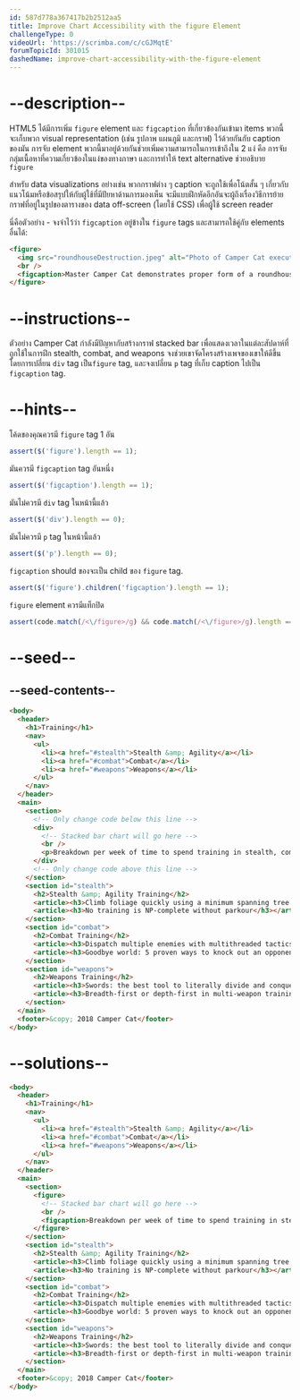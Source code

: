 ```yaml
---
id: 587d778a367417b2b2512aa5
title: Improve Chart Accessibility with the figure Element
challengeType: 0
videoUrl: 'https://scrimba.com/c/cGJMqtE'
forumTopicId: 301015
dashedName: improve-chart-accessibility-with-the-figure-element
---
```


# --description--

HTML5 ได้มีการเพิ่ม `figure` element และ `figcaption` ที่เกี่ยวข้องกันเข้ามา
items พวกนี้จะเก็บพวก visual representation (เช่น รูปภาพ แผนภูมิ และกราฟ) ไว้ด้วยกันกับ caption ของมัน
การจับ element พวกนี้มาอยู่ด้วยกันช่วยเพิ่มความสามารถในการเข้าถึงใน 2 แง่ คือ การจับกลุ่มเนื้อหาที่ความเกี่ยวข้องในแง่ของทางภาษา และการทำให้ text alternative ช่วยอธิบาย `figure`

สำหรับ data visualizations อย่างเช่น พวกกราฟต่าง ๆ
caption จะถูกใช้เพื่อโน้ตสั้น ๆ เกี่ยวกับแนวโน้มหรือข้อสรุปให้กับผู้ใช้ที่มีปัยหาด้านการมองเห็น
จะมีแบบฝึกหัดอีกอันจะผู้ถึงเรื่องวิธีการย้ายกราฟที่อยู่ในรูปของตารางของ data off-screen (โดยใช้ CSS) เพื่อผุู้ใช้ screen reader

นี่คือตัวอย่าง - จงจำไว้ว่า `figcaption` อยู่ข้างใน `figure` tags และสามารถใช้คู่กับ elements อื่นได้:

```html
<figure>
  <img src="roundhouseDestruction.jpeg" alt="Photo of Camper Cat executing a roundhouse kick" />
  <br />
  <figcaption>Master Camper Cat demonstrates proper form of a roundhouse kick.</figcaption>
</figure>
```

# --instructions--

ตัวอย่าง Camper Cat กำลังมีปัญหากับสร้างกราฟ stacked bar เพื่อแสดงเวลาในแต่ละสัปดาห์ที่ถูกใช้ในการฝึก stealth, combat, and weapons
จงช่วยเขาจัดโครงสร้างเพจของเขาให้ดีขึ้นโดยการเปลี่ยน `div` tag เป็น`figure` tag, และจงเปลี่ยน `p` tag ที่เก็บ caption ไปเป็น `figcaption` tag.

# --hints--

โค้ดของคุณควรมี `figure` tag 1 อัน

```js
assert($('figure').length == 1);
```

มันควรมี `figcaption` tag อันหนึ่ง

```js
assert($('figcaption').length == 1);
```

มันไม่ควรมี `div` tag ในหน้านี้แล้ว

```js
assert($('div').length == 0);
```

มันไม่ควรมี `p` tag ในหน้านี้แล้ว

```js
assert($('p').length == 0);
```

`figcaption` should ของจะเป็น child ของ `figure` tag.

```js
assert($('figure').children('figcaption').length == 1);
```

`figure` element ควรมีแท็กปิด

```js
assert(code.match(/<\/figure>/g) && code.match(/<\/figure>/g).length === code.match(/<figure>/g).length);
```

# --seed--

## --seed-contents--

```html
<body>
  <header>
    <h1>Training</h1>
    <nav>
      <ul>
        <li><a href="#stealth">Stealth &amp; Agility</a></li>
        <li><a href="#combat">Combat</a></li>
        <li><a href="#weapons">Weapons</a></li>
      </ul>
    </nav>
  </header>
  <main>
    <section>
      <!-- Only change code below this line -->
      <div>
        <!-- Stacked bar chart will go here -->
        <br />
        <p>Breakdown per week of time to spend training in stealth, combat, and weapons.</p>
      </div>
      <!-- Only change code above this line -->
    </section>
    <section id="stealth">
      <h2>Stealth &amp; Agility Training</h2>
      <article><h3>Climb foliage quickly using a minimum spanning tree approach</h3></article>
      <article><h3>No training is NP-complete without parkour</h3></article>
    </section>
    <section id="combat">
      <h2>Combat Training</h2>
      <article><h3>Dispatch multiple enemies with multithreaded tactics</h3></article>
      <article><h3>Goodbye world: 5 proven ways to knock out an opponent</h3></article>
    </section>
    <section id="weapons">
      <h2>Weapons Training</h2>
      <article><h3>Swords: the best tool to literally divide and conquer</h3></article>
      <article><h3>Breadth-first or depth-first in multi-weapon training?</h3></article>
    </section>
  </main>
  <footer>&copy; 2018 Camper Cat</footer>
</body>
```

# --solutions--

```html
<body>
  <header>
    <h1>Training</h1>
    <nav>
      <ul>
        <li><a href="#stealth">Stealth &amp; Agility</a></li>
        <li><a href="#combat">Combat</a></li>
        <li><a href="#weapons">Weapons</a></li>
      </ul>
    </nav>
  </header>
  <main>
    <section>
      <figure>
        <!-- Stacked bar chart will go here -->
        <br />
        <figcaption>Breakdown per week of time to spend training in stealth, combat, and weapons.</figcaption>
      </figure>
    </section>
    <section id="stealth">
      <h2>Stealth &amp; Agility Training</h2>
      <article><h3>Climb foliage quickly using a minimum spanning tree approach</h3></article>
      <article><h3>No training is NP-complete without parkour</h3></article>
    </section>
    <section id="combat">
      <h2>Combat Training</h2>
      <article><h3>Dispatch multiple enemies with multithreaded tactics</h3></article>
      <article><h3>Goodbye world: 5 proven ways to knock out an opponent</h3></article>
    </section>
    <section id="weapons">
      <h2>Weapons Training</h2>
      <article><h3>Swords: the best tool to literally divide and conquer</h3></article>
      <article><h3>Breadth-first or depth-first in multi-weapon training?</h3></article>
    </section>
  </main>
  <footer>&copy; 2018 Camper Cat</footer>
</body>
```
